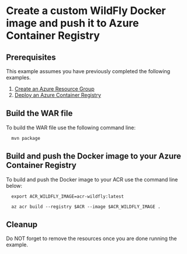 
# Create a custom WildFly Docker image and push it to Azure Container Registry

## Prerequisites

This example assumes you have previously completed the following examples.

1. [Create an Azure Resource Group](../../group/create/)
1. [Deploy an Azure Container Registry](../create/)

## Build the WAR file

To build the WAR file use the following command line:

```shell
  mvn package
```

## Build and push the Docker image to your Azure Container Registry

To build and push the Docker image to your ACR use the command line below:

```shell
  export ACR_WILDFLY_IMAGE=acr-wildfly:latest

  az acr build --registry $ACR --image $ACR_WILDFLY_IMAGE .
```

## Cleanup

Do NOT forget to remove the resources once you are done running the example.
